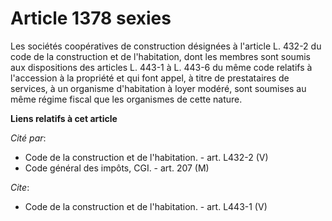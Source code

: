 # Article 1378 sexies

Les sociétés coopératives de construction désignées à l'article L. 432-2 du code de la construction et de l'habitation, dont
les membres sont soumis aux dispositions des articles L. 443-1 à L. 443-6 du même code relatifs à l'accession à la propriété
et qui font appel, à titre de prestataires de services, à un organisme d'habitation à loyer modéré, sont soumises au même
régime fiscal que les organismes de cette nature.

**Liens relatifs à cet article**

_Cité par_:

  - Code de la construction et de l'habitation. - art. L432-2 (V)
  - Code général des impôts, CGI. - art. 207 (M)

_Cite_:

  - Code de la construction et de l'habitation. - art. L443-1 (V)
